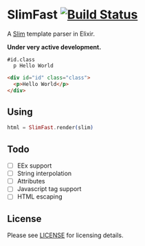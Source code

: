 # SlimFast [![Build Status](https://travis-ci.org/doomspork/slim_fast.png?branch=master)](https://travis-ci.org/doomspork/slim_fast)

A [Slim](http://slim-lang.com) template parser in Elixir.

__Under very active development.__

```slim
#id.class
  p Hello World
```

```html
<div id="id" class="class">
  <p>Hello World</p>
</div>
```

## Using

```elixir
html = SlimFast.render(slim)
```

## Todo

+ [ ] EEx support
+ [ ] String interpolation
+ [ ] Attributes
+ [ ] Javascript tag support
+ [ ] HTML escaping

## License

Please see [LICENSE](https://github.com/doomspork/slim_fast/blob/master/LICENSE) for licensing details.
